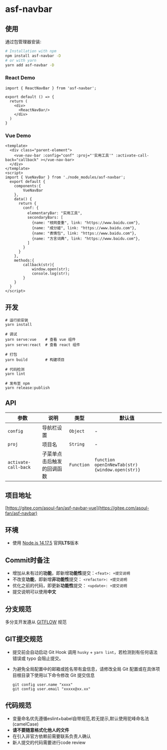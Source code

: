 # asf-navbar

## 使用

通过包管理器安装:

```bash
# Installation with npm
npm install asf-navbar -D
# or with yarn
yarn add asf-navbar -D
```

### React Demo

```typescriptreact
import { ReactNavBar } from 'asf-navbar';

export default () => {
  return (
    <div>
      <ReactNavBar/>
    </div>
  )
}
```

### Vue Demo

```vue
<template>
  <div class="parent-element">
    <vue-nav-bar :config="conf" :proj="'实用工具'" :activate-call-back="callback" ></vue-nav-bar>
  </div>
</template>
<script>
import { VueNavBar } from './node_modules/asf-navbar';
  export default {
    components:{
        VueNavBar
    },
    data() {
      return {
        conf: {
          elementaryBar: "实用工具",
          secondaryBars: [
            {name: "枝网查重", link: "https://www.baidu.com"},
            {name: "成分姬", link: "https://www.baidu.com"},
            {name: "表情包", link: "https://www.baidu.com"},
            {name: "方言词典", link: "https://www.baidu.com"},
          ]
        }
      }
    },
    methods:{
        callback(str){
            window.open(str);
            console.log(str);
        }
    }
  }
</script>
```

## 开发

```shell
# 运行前安装
yarn install

# 调试
yarn serve:vue    # 查看 vue 组件
yarn serve:react  # 查看 react 组件

# 打包
yarn build        # 构建项目

# 代码检测
yarn lint

# 发布至 npm
yarn release:publish
```

## API

|  参数   | 说明  |  类型  |  默认值  |
|  ----  | ----  | ----  |   ----  |
|`config`| 导航栏设置 | `Object`|   -   |
| `proj` | 项目名 | `String`|    - |
| `activate-call-back` | 子菜单点击后触发的回调函数 | `Function`|  `function openInNewTab(str){window.open(str)}` |

## 项目地址

[https://gitee.com/asoul-fan/asf-navbar-vue](https://gitee.com/asoul-fan/asf-navbar)

## 环境

* 使用 [Node.js 14.17.5](http://nodejs.cn/download/current/) 官网**LTS**版本

## Commit时备注

* 增加从未有过的**功能**，即新增**功能性**提交：`<feat>: +提交说明`
* 不改变**功能**，即新增**非功能性**提交： `<refactor>: +提交说明`
* 优化之前的代码，即更新**功能性**提交： `<update>: +提交说明`
* 提交说明可以使用**中文**

## 分支规范

多分支开发遵从 [GITFLOW](https://datasift.github.io/gitflow/IntroducingGitFlow.html#:~:text=GitFlow%20is%20a%20branching%20model,and%20scaling%20the%20development%20team.) 规范

## GIT提交规范

* 提交前会自动启动 Git Hook 调用 `husky` + `yarn lint`，若检测到有任何语法错误或 typo 会阻止提交。
* 为避免全局配置中的邮箱或姓名带有盒信息，请修改全局 Git 配置或在具体项目根目录下使用以下命令修改 Git 提交信息

    ```shell
    git config user.name "xxxx"
    git config user.email "xxxxx@xx.xx"
    ```

## 代码规范

* 变量命名优先遵循eslint+babel自带规范,若无提示,默认使用驼峰命名法(camelCase)
* **请不要随意格式化他人的文件**
* 在引入非官方依赖前需要联系负责人确认
* 新人提交的代码需要进行code review
